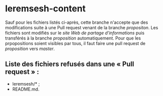 # leremsesh-content
Sauf pour les fichiers listés ci-après, cette branche n'accepte que des modifications suite à une Pull request venant de la branche *propositon*.
Les fichiers sont modifiés sur le *site Web de partage d'informations* puis transférés à la branche *proposition* automatiquement. Pour que les prpopositions soient visibles par tous, il faut faire une pull request de *proposition* vers *master*.

## Liste des fichiers refusés dans une « Pull request » :
* leremsesh/* ;
* README.md.
